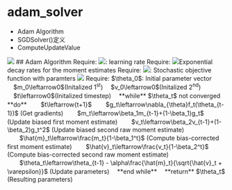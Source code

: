 # adam_solver
- Adam Algorithm
- SGDSolver()定义
- ComputeUpdateValue
<img src="http://latex.codecogs.com/svg.latex?" border="0"/>
## Adam Algorithm
  Require: <img src="http://latex.codecogs.com/svg.latex?\alpha" border="0"/>: learning rate  
  Require: <img src="http://latex.codecogs.com/svg.latex?\beta_1,\beta_2\in[0,1]" border="0"/>Exponential decay rates for the moment estimates  
  Require: <img src="http://latex.codecogs.com/svg.latex?f(\theta)" border="0"/>: Stochastic objective function with paramters <img src="http://latex.codecogs.com/svg.latex?\theta" border="0"/>    
  Require: $\theta_0$: Initial parameter vector  
    　$m_0\leftarrow0$(Initalized 1<sup>st</sup>)  
    　$v_0\leftarrow0$(Initalized 2<sup>nd</sup>)  
    　$t\leftarrow0$(Initalized timestep)  
    　**while** $\theta_t$ not converged **do**  
      　　$t\leftarrow{t+1}$  
      　　$g_t\leftarrow\nabla_{\theta}f_t(\theta_{t-1})$ (Get gradients)  
      　　$m_t\leftarrow\beta_1m_{t-1}+(1-\beta_1)g_t$ (Update biased first moment estimate)  
      　　$v_t\leftarrow\beta_2v_{t-1}+(1-\beta_2)g_t^2$ (Update biased second raw moment estimate)  
      　　$\hat{m}_t\leftarrow\frac{m_t}{1-\beta_1^t}$ (Compute bias-corrected first moment estimate)  
      　　$\hat{v}_t\leftarrow\frac{v_t}{1-\beta_2^t}$ (Compute bias-corrected second raw moment estimate)  
      　　$\theta_t\leftarrow\theta_{t-1} - \alpha\frac{\hat{m}_t}{\sqrt{\hat{v}_t + \varepsilon}}$ (Update parameters)  
    　**end while**  
    　**return** $\theta_t$ (Resulting parameters)  
